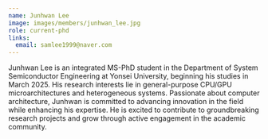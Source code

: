 ```yaml
---
name: Junhwan Lee
image: images/members/junhwan_lee.jpg
role: current-phd
links:
  email: samlee1999@naver.com
---
```


Junhwan Lee is an integrated MS-PhD student in the Department of System Semiconductor Engineering at Yonsei University, beginning his studies in March 2025. His research interests lie in general-purpose CPU/GPU microarchitectures and heterogeneous systems. Passionate about computer architecture, Junhwan is committed to advancing innovation in the field while enhancing his expertise. He is excited to contribute to groundbreaking research projects and grow through active engagement in the academic community.
